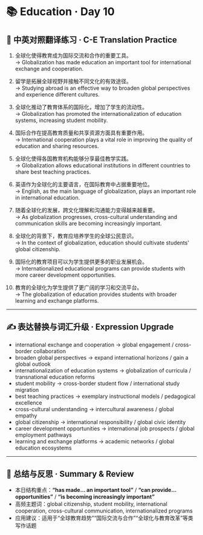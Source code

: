 # 📚 Education · Day 10

## 📖 中英对照翻译练习 · C-E Translation Practice

1. 全球化使得教育成为国际交流和合作的重要工具。  
   → Globalization has made education an important tool for international exchange and cooperation.

2. 留学是拓展全球视野并接触不同文化的有效途径。  
   → Studying abroad is an effective way to broaden global perspectives and experience different cultures.

3. 全球化推动了教育体系的国际化，增加了学生的流动性。  
   → Globalization has promoted the internationalization of education systems, increasing student mobility.

4. 国际合作在提高教育质量和共享资源方面具有重要作用。  
   → International cooperation plays a vital role in improving the quality of education and sharing resources.

5. 全球化使得各国教育机构能够分享最佳教学实践。  
   → Globalization allows educational institutions in different countries to share best teaching practices.

6. 英语作为全球化的主要语言，在国际教育中占据重要地位。  
   → English, as the main language of globalization, plays an important role in international education.

7. 随着全球化的发展，跨文化理解和沟通能力变得越来越重要。  
   → As globalization progresses, cross-cultural understanding and communication skills are becoming increasingly important.

8. 全球化的背景下，教育应培养学生的全球公民意识。  
   → In the context of globalization, education should cultivate students' global citizenship.

9. 国际化的教育项目可以为学生提供更多的职业发展机会。  
   → Internationalized educational programs can provide students with more career development opportunities.

10. 教育的全球化为学生提供了更广阔的学习和交流平台。  
    → The globalization of education provides students with broader learning and exchange platforms.

---

## ✍️ 表达替换与词汇升级 · Expression Upgrade

- international exchange and cooperation → global engagement / cross-border collaboration  
- broaden global perspectives → expand international horizons / gain a global outlook  
- internationalization of education systems → globalization of curricula / transnational education reforms  
- student mobility → cross-border student flow / international study migration  
- best teaching practices → exemplary instructional models / pedagogical excellence  
- cross-cultural understanding → intercultural awareness / global empathy  
- global citizenship → international responsibility / global civic identity  
- career development opportunities → international job prospects / global employment pathways  
- learning and exchange platforms → academic networks / global education ecosystems

---

## 🧠 总结与反思 · Summary & Review

- 本日结构重点：**“has made… an important tool”** / **“can provide… opportunities”** / **“is becoming increasingly important”**  
- 高频主题词：global citizenship, student mobility, international cooperation, cross-cultural communication, internationalized programs  
- 应用建议：适用于“全球教育趋势”“国际交流与合作”“全球化与教育改革”等类写作话题
